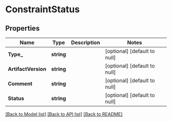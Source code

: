 # ConstraintStatus

## Properties
Name | Type | Description | Notes
------------ | ------------- | ------------- | -------------
**Type_** | **string** |  | [optional] [default to null]
**ArtifactVersion** | **string** |  | [optional] [default to null]
**Comment** | **string** |  | [optional] [default to null]
**Status** | **string** |  | [optional] [default to null]

[[Back to Model list]](../README.md#documentation-for-models) [[Back to API list]](../README.md#documentation-for-api-endpoints) [[Back to README]](../README.md)


